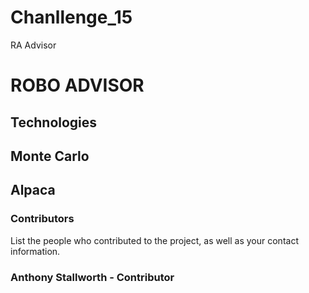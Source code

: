 # Chanllenge_15
RA Advisor




# ROBO ADVISOR

## Technologies
## Monte Carlo
## Alpaca

### Contributors

List the people who contributed to the project, as well as your contact information.
### Anthony Stallworth - Contributor


